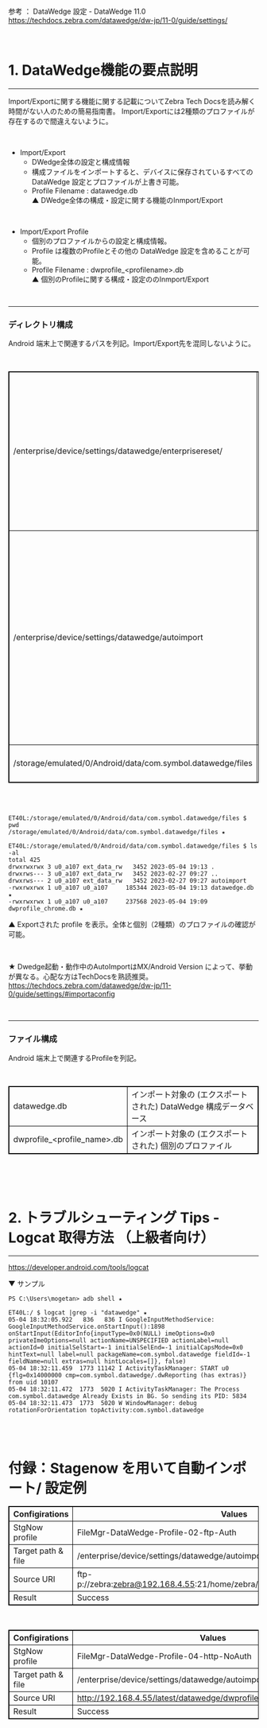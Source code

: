 <!-- 罫線を表示 -->
<style type="text/css"> 
    table { border-collapse: collapse; } 
    table, th, td { border: 1px solid black; } 
</style>

<br>



参考 ： 
DataWedge 設定 - 
DataWedge 11.0  
https://techdocs.zebra.com/datawedge/dw-jp/11-0/guide/settings/

<br>

# 1. DataWedge機能の要点説明


---

Import/Exportに関する機能に関する記載についてZebra Tech Docsを読み解く時間がない人のための簡易指南書。
Import/Exportには2種類のプロファイルが存在するので間違えないように。

<br>  


- Import/Export
    - DWedge全体の設定と構成情報
    - 構成ファイルをインポートすると、デバイスに保存されているすべての DataWedge 設定とプロファイルが上書き可能。
    - Profile Filename : datawedge.db  
    ▲ DWedge全体の構成・設定に関する機能のInmport/Export

<br>  

- Import/Export Profile
    - 個別のプロファイルからの設定と構成情報。
    - Profile は複数のProfileとその他の DataWedge 設定を含めることが可能。
    - Profile Filename : dwprofile_\<profilename>.db  
    ▲ 個別のProfileに関する構成・設定ののInmport/Export

<br>  

---
### ディレクトリ構成

Android 端末上で関連するパスを列記。Import/Export先を混同しないように。

<br>  

|||
|-|-|
| /enterprise/device/settings/datawedge/enterprisereset/    | ProfileのImport先。エンタープライズリセット後にこのフォルダがチェックされ、構成ファイルや存在するプロファイルがインポートされる。
| /enterprise/device/settings/datawedge/autoimport          | ProfileのImport先。常時★ここに配置されている構成ファイル★が即時インポートされ、設定が上書きされる。Stagenow, MDM/EMM利用時のインポートではこちらが多用される。
| /storage/emulated/0/Android/data/com.symbol.datawedge/files | ProfileのExport 先。

<br>
<br>


    ET40L:/storage/emulated/0/Android/data/com.symbol.datawedge/files $ pwd
    /storage/emulated/0/Android/data/com.symbol.datawedge/files ★  

    ET40L:/storage/emulated/0/Android/data/com.symbol.datawedge/files $ ls -al
    total 425
    drwxrwxrwx 3 u0_a107 ext_data_rw   3452 2023-05-04 19:13 .
    drwxrws--- 3 u0_a107 ext_data_rw   3452 2023-02-27 09:27 ..
    drwxrws--- 2 u0_a107 ext_data_rw   3452 2023-02-27 09:27 autoimport
    -rwxrwxrwx 1 u0_a107 u0_a107     185344 2023-05-04 19:13 datawedge.db ★
    -rwxrwxrwx 1 u0_a107 u0_a107     237568 2023-05-04 19:09 dwprofile_chrome.db ★  

▲ Exportされた profile を表示。全体と個別（2種類）のプロファイルの確認が可能。

<br>


★ Dwedge起動・動作中のAutoImportはMX/Android Version によって、挙動が異なる。心配な方はTechDocsを熟読推奨。  
https://techdocs.zebra.com/datawedge/dw-jp/11-0/guide/settings/#importaconfig

<br>  

---
### ファイル構成

Android 端末上で関連するProfileを列記。

<br>  

|||
|-|-|
| datawedge.db | インポート対象の (エクスポートされた) DataWedge 構成データベース
| dwprofile_<profile_name>.db | インポート対象の (エクスポートされた) 個別のプロファイル

<br>
<br>
<br>

# 2. トラブルシューティング Tips - Logcat 取得方法 （上級者向け）
---

https://developer.android.com/tools/logcat

▼ サンプル

    PS C:\Users\mogetan> adb shell ★  

    ET40L:/ $ logcat |grep -i "datawedge" ★
    05-04 18:32:05.922   836   836 I GoogleInputMethodService: GoogleInputMethodService.onStartInput():1898 onStartInput(EditorInfo{inputType=0x0(NULL) imeOptions=0x0 privateImeOptions=null actionName=UNSPECIFIED actionLabel=null actionId=0 initialSelStart=-1 initialSelEnd=-1 initialCapsMode=0x0 hintText=null label=null packageName=com.symbol.datawedge fieldId=-1 fieldName=null extras=null hintLocales=[]}, false)
    05-04 18:32:11.459  1773 11142 I ActivityTaskManager: START u0 {flg=0x14000000 cmp=com.symbol.datawedge/.dwReporting (has extras)} from uid 10107
    05-04 18:32:11.472  1773  5020 I ActivityTaskManager: The Process com.symbol.datawedge Already Exists in BG. So sending its PID: 5834
    05-04 18:32:11.473  1773  5020 W WindowManager: debug rotationForOrientation topActivity:com.symbol.datawedge

<br>
<br>


# 付録：Stagenow を用いて自動インポート/ 設定例

| Configirations    | Values    |
|-|-|
| StgNow profile    | FileMgr-DataWedge-Profile-02-ftp-Auth
| Target path & file| /enterprise/device/settings/datawedge/autoimport/dwprofile_chrome.db
| Source URI        | ftp-p://zebra:zebra@192.168.4.55:21/home/zebra/stagenow/file/dwprofile_chrome.db
| Result            | Success


<br>


| Configirations    | Values    |
|-|-|
| StgNow profile    | FileMgr-DataWedge-Profile-04-http-NoAuth
| Target path & file| /enterprise/device/settings/datawedge/autoimport/dwprofile_chrome.db
| Source URI        | http://192.168.4.55/latest/datawedge/dwprofile_chrome.db
| Result            | Success















